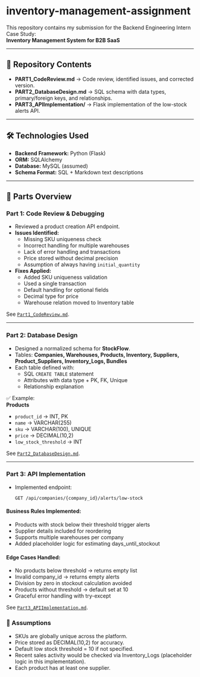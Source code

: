 # inventory-management-assignment

This repository contains my submission for the Backend Engineering Intern Case Study:  
**Inventory Management System for B2B SaaS**

---

## 📌 Repository Contents
- **PART1_CodeReview.md** → Code review, identified issues, and corrected version.
- **PART2_DatabaseDesign.md** → SQL schema with data types, primary/foreign keys, and relationships.
- **PART3_APIImplementation/** → Flask implementation of the low-stock alerts API.

---

## 🛠️ Technologies Used
- **Backend Framework:** Python (Flask)
- **ORM:** SQLAlchemy
- **Database:** MySQL (assumed)
- **Schema Format:** SQL + Markdown text descriptions

---

## 📂 Parts Overview

### Part 1: Code Review & Debugging
- Reviewed a product creation API endpoint.
- **Issues Identified:** 
  - Missing SKU uniqueness check  
  - Incorrect handling for multiple warehouses  
  - Lack of error handling and transactions  
  - Price stored without decimal precision  
  - Assumption of always having `initial_quantity`  
- **Fixes Applied:**  
  - Added SKU uniqueness validation  
  - Used a single transaction  
  - Default handling for optional fields  
  - Decimal type for price  
  - Warehouse relation moved to Inventory table  

See [`Part1_CodeReview.md`](./Part1_CodeReview.md).

---

### Part 2: Database Design
- Designed a normalized schema for **StockFlow**.
- Tables: **Companies, Warehouses, Products, Inventory, Suppliers, Product_Suppliers, Inventory_Logs, Bundles**
- Each table defined with:
  - SQL `CREATE TABLE` statement  
  - Attributes with data type + PK, FK, Unique  
  - Relationship explanation  

✅ Example:  
**Products**
- `product_id` → INT, PK  
- `name` → VARCHAR(255)  
- `sku` → VARCHAR(100), UNIQUE  
- `price` → DECIMAL(10,2)  
- `low_stock_threshold` → INT  

See [`Part2_DatabaseDesign.md`](./Part2_DatabaseDesign.md).

---

### Part 3: API Implementation
- Implemented endpoint:  
  ```http
  GET /api/companies/{company_id}/alerts/low-stock

#### Business Rules Implemented:
- Products with stock below their threshold trigger alerts
- Supplier details included for reordering
- Supports multiple warehouses per company
- Added placeholder logic for estimating days_until_stockout
#### Edge Cases Handled:
- No products below threshold → returns empty list
- Invalid company_id → returns empty alerts
- Division by zero in stockout calculation avoided
- Products without threshold → default set at 10
- Graceful error handling with try-except

See [`Part3_APIImplementation.md`](./Part3_APIImplementation.md).


### 🔑 Assumptions
- SKUs are globally unique across the platform.
- Price stored as DECIMAL(10,2) for accuracy.
- Default low stock threshold = 10 if not specified.
- Recent sales activity would be checked via Inventory_Logs (placeholder logic in this implementation).
- Each product has at least one supplier.
